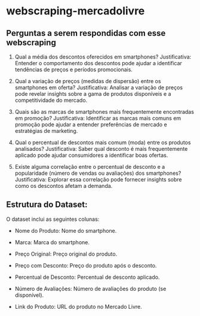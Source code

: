 # webscraping-mercadolivre

## Perguntas a serem respondidas com esse webscraping

1. Qual a média dos descontos oferecidos em smartphones?
Justificativa: Entender o comportamento dos descontos pode ajudar a identificar tendências de preços e períodos promocionais.

2. Qual a variação de preços (medidas de dispersão) entre os smartphones em oferta?
Justificativa: Analisar a variação de preços pode revelar insights sobre a gama de produtos disponíveis e a competitividade do mercado.

3. Quais são as marcas de smartphones mais frequentemente encontradas em promoção?
Justificativa: Identificar as marcas mais comuns em promoção pode ajudar a entender preferências de mercado e estratégias de marketing.

4. Qual o percentual de descontos mais comum (moda) entre os produtos analisados?
Justificativa: Saber qual desconto é mais frequentemente aplicado pode ajudar consumidores a identificar boas ofertas.

5. Existe alguma correlação entre o percentual de desconto e a popularidade (número de vendas ou avaliações) dos smartphones?
Justificativa: Explorar essa correlação pode fornecer insights sobre como os descontos afetam a demanda.

## Estrutura do Dataset:

O dataset inclui as seguintes colunas:

- Nome do Produto: Nome do smartphone.

- Marca: Marca do smartphone.

- Preço Original: Preço original do produto.

- Preço com Desconto: Preço do produto após o desconto.

- Percentual de Desconto: Percentual de desconto aplicado.

- Número de Avaliações: Número de avaliações do produto (se disponível).

- Link do Produto: URL do produto no Mercado Livre.
